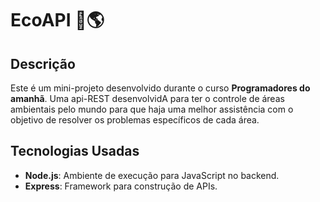 # EcoAPI 🌳🌎

## Descrição

Este é um mini-projeto desenvolvido durante o curso **Programadores do amanhã**. Uma api-REST desenvolvidA para ter o controle de áreas ambientais pelo mundo para que haja uma melhor assistência com o objetivo de resolver os problemas específicos de cada área.

## Tecnologias Usadas

- **Node.js**: Ambiente de execução para JavaScript no backend.
- **Express**: Framework para construção de APIs.

